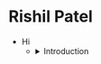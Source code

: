 <script src="https://cdn.jsdelivr.net/npm/@webcomponents/webcomponentsjs@2/webcomponents-loader.min.js"></script>

<script type="module" src="https://cdn.jsdelivr.net/gh/zerodevx/zero-md@1/src/zero-md.min.js"></script>

# Rishil Patel

- Hi
  - <details>
    <summary>Introduction</summary>
    <zero-md src="introduction.md"></zero-md>
  </details>
